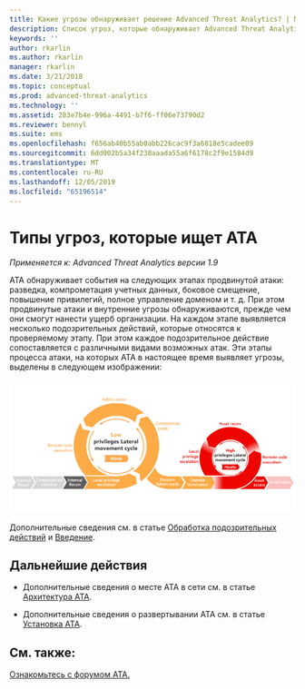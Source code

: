```yaml
---
title: Какие угрозы обнаруживает решение Advanced Threat Analytics? | Microsoft Docs
description: Список угроз, которые обнаруживает Advanced Threat Analytics
keywords: ''
author: rkarlin
ms.author: rkarlin
manager: rkarlin
ms.date: 3/21/2018
ms.topic: conceptual
ms.prod: advanced-threat-analytics
ms.technology: ''
ms.assetid: 283e7b4e-996a-4491-b7f6-ff06e73790d2
ms.reviewer: bennyl
ms.suite: ems
ms.openlocfilehash: f656ab40b55ab0abb226cac9f3a6818e5cadee89
ms.sourcegitcommit: 6dd002b5a34f230aaada55a6f6178c2f9e1584d9
ms.translationtype: MT
ms.contentlocale: ru-RU
ms.lasthandoff: 12/05/2019
ms.locfileid: "65196514"
---
```

# <a name="what-threats-does-ata-look-for"></a>Типы угроз, которые ищет ATA


*Применяется к: Advanced Threat Analytics версии 1.9*

ATA обнаруживает события на следующих этапах продвинутой атаки: разведка, компрометация учетных данных, боковое смещение, повышение привилегий, полное управление доменом и т. д. При этом продвинутые атаки и внутренние угрозы обнаруживаются, прежде чем они смогут нанести ущерб организации.
На каждом этапе выявляется несколько подозрительных действий, которые относятся к проверяемому этапу. При этом каждое подозрительное действие сопоставляется с различными видами возможных атак.
Эти этапы процесса атаки, на которых ATA в настоящее время выявляет угрозы, выделены в следующем изображении:

![Особое внимание ATA уделяет действиям бокового смещения в процессе атаки](media/attack-kill-chain-small.jpg)


Дополнительные сведения см. в статье [Обработка подозрительных действий](working-with-suspicious-activities.md) и [Введение](suspicious-activity-guide.md).


## <a name="whats-next"></a>Дальнейшие действия

-   Дополнительные сведения о месте ATA в сети см. в статье [Архитектура ATA](ata-architecture.md).

-   Дополнительные сведения о развертывании ATA см. в статье [Установка ATA](install-ata-step1.md).


## <a name="see-also"></a>См. также:
[Ознакомьтесь с форумом ATA.](https://social.technet.microsoft.com/Forums/security/home?forum=mata)
